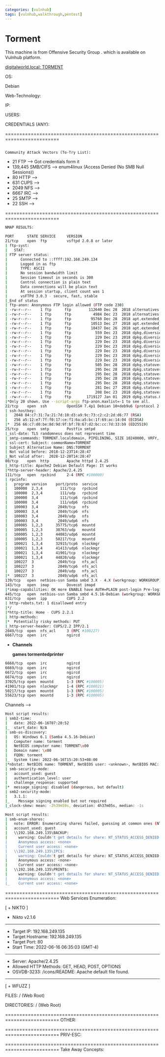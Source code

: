 ```yaml
---
categories: [vulnhub]
tags: [vulnhub,walkthrough,pentest]
---
```

# Torment

This machine is from Offensive Security Group . which is available on Vulnhub platform.

[digitalworld.local: TORMENT](https://www.vulnhub.com/entry/digitalworldlocal-torment,299/)

OS:

Debian

Web-Technology:

IP:

USERS:

CREDENTIALS (ANY):

=========================================================================

```

Community Attack Vectors (To-Try List): 
```

- 21 FTP —> Got credentials form it
- 139,445 SMB/CIFS —> enum4linux (Access Denied (No SMB Null Sessions))
- 80 HTTP —>
- 631 CUPS —>
- 2049 NFS —>
- 6667 IRC —>
- 25 SMTP —>
- 22 SSH —>

=========================================================================

```bash
NMAP RESULTS:

PORT      STATE SERVICE     VERSION
21/tcp    open  ftp         vsftpd 2.0.8 or later
| ftp-syst:
|   STAT:
| FTP server status:
|      Connected to ::ffff:192.168.249.134
|      Logged in as ftp
|      TYPE: ASCII
|      No session bandwidth limit
|      Session timeout in seconds is 300
|      Control connection is plain text
|      Data connections will be plain text
|      At session startup, client count was 1
|      vsFTPd 3.0.3 - secure, fast, stable
|_End of status
| ftp-anon: Anonymous FTP login allowed (FTP code 230)
| -rw-r--r--    1 ftp      ftp        112640 Dec 28  2018 alternatives.tar.0
| -rw-r--r--    1 ftp      ftp          4984 Dec 23  2018 alternatives.tar.1.gz
| -rw-r--r--    1 ftp      ftp         95760 Dec 28  2018 apt.extended_states.0
| -rw-r--r--    1 ftp      ftp         10513 Dec 27  2018 apt.extended_states.1.gz
| -rw-r--r--    1 ftp      ftp         10437 Dec 26  2018 apt.extended_states.2.gz
| -rw-r--r--    1 ftp      ftp           559 Dec 23  2018 dpkg.diversions.0
| -rw-r--r--    1 ftp      ftp           229 Dec 23  2018 dpkg.diversions.1.gz
| -rw-r--r--    1 ftp      ftp           229 Dec 23  2018 dpkg.diversions.2.gz
| -rw-r--r--    1 ftp      ftp           229 Dec 23  2018 dpkg.diversions.3.gz
| -rw-r--r--    1 ftp      ftp           229 Dec 23  2018 dpkg.diversions.4.gz
| -rw-r--r--    1 ftp      ftp           229 Dec 23  2018 dpkg.diversions.5.gz
| -rw-r--r--    1 ftp      ftp           229 Dec 23  2018 dpkg.diversions.6.gz
| -rw-r--r--    1 ftp      ftp           505 Dec 28  2018 dpkg.statoverride.0
| -rw-r--r--    1 ftp      ftp           295 Dec 28  2018 dpkg.statoverride.1.gz
| -rw-r--r--    1 ftp      ftp           295 Dec 28  2018 dpkg.statoverride.2.gz
| -rw-r--r--    1 ftp      ftp           295 Dec 28  2018 dpkg.statoverride.3.gz
| -rw-r--r--    1 ftp      ftp           295 Dec 28  2018 dpkg.statoverride.4.gz
| -rw-r--r--    1 ftp      ftp           281 Dec 27  2018 dpkg.statoverride.5.gz
| -rw-r--r--    1 ftp      ftp           208 Dec 23  2018 dpkg.statoverride.6.gz
| -rw-r--r--    1 ftp      ftp       1719127 Jan 01  2019 dpkg.status.0
|*Only 20 shown. Use --script-args ftp-anon.maxlist=-1 to see all.
22/tcp    open  ssh         OpenSSH 7.4p1 Debian 10+deb9u6 (protocol 2.0)
| ssh-hostkey:
|   2048 84:c7:31:7a:21:7d:10:d3:a9:9c:73:c2:c2:2d:d6:77 (RSA)
|   256 a5:12:e7:7f:f0:17:ce:f1:6a:a5:bc:1f:69:ac:14:04 (ECDSA)
|*  256 66:c7:d0:be:8d:9d:9f:bf:78:67:d2:bc:cc:7d:33:b9 (ED25519)
25/tcp    open  smtp        Postfix smtpd
|_ssl-date: TLS randomness does not represent time
|_smtp-commands: TORMENT.localdomain, PIPELINING, SIZE 10240000, VRFY, ETRN, STARTTLS, ENHANCEDSTATUSCODES, 8BITMIME, DSN, SMTPUTF8
| ssl-cert: Subject: commonName=TORMENT
| Subject Alternative Name: DNS:TORMENT
| Not valid before: 2018-12-23T14:28:47
|_Not valid after:  2028-12-20T14:28:47
80/tcp    open  http        Apache httpd 2.4.25
|_http-title: Apache2 Debian Default Page: It works
|*http-server-header: Apache/2.4.25
111/tcp   open  rpcbind     2-4 (RPC #100000)
| rpcinfo:
|   program version    port/proto  service
|   100000  2,3,4        111/tcp   rpcbind
|   100000  2,3,4        111/udp   rpcbind
|   100000  3,4          111/tcp6  rpcbind
|   100000  3,4          111/udp6  rpcbind
|   100003  3,4         2049/tcp   nfs
|   100003  3,4         2049/tcp6  nfs
|   100003  3,4         2049/udp   nfs
|   100003  3,4         2049/udp6  nfs
|   100005  1,2,3      35775/tcp6  mountd
|   100005  1,2,3      38763/udp   mountd
|   100005  1,2,3      44083/udp6  mountd
|   100005  1,2,3      50217/tcp   mountd
|   100021  1,3,4      32915/tcp6  nlockmgr
|   100021  1,3,4      41413/udp6  nlockmgr
|   100021  1,3,4      41901/tcp   nlockmgr
|   100021  1,3,4      44820/udp   nlockmgr
|   100227  3           2049/tcp   nfs_acl
|   100227  3           2049/tcp6  nfs_acl
|   100227  3           2049/udp   nfs_acl
|*  100227  3           2049/udp6  nfs_acl
139/tcp   open  netbios-ssn Samba smbd 3.X - 4.X (workgroup: WORKGROUP)
143/tcp   open  imap        Dovecot imapd
|*imap-capabilities: OK more ENABLE have AUTH=PLAIN post-login Pre-login listed AUTH=LOGINA0001 IDLE capabilities LOGIN-REFERRALS ID LITERAL+ IMAP4rev1 SASL-IR
445/tcp   open  netbios-ssn Samba smbd 4.5.16-Debian (workgroup: WORKGROUP)
631/tcp   open  ipp         CUPS 2.2
| http-robots.txt: 1 disallowed entry
|*/
|*http-title: Home - CUPS 2.2.1
| http-methods:
|*  Potentially risky methods: PUT
|_http-server-header: CUPS/2.2 IPP/2.1
2049/tcp  open  nfs_acl     3 (RPC #100227)
6667/tcp  open  irc         ngircd
```

- **Channels**
    
    **games
    tormentedprinter**
    

```bash
6668/tcp  open  irc         ngircd
6669/tcp  open  irc         ngircd
6672/tcp  open  irc         ngircd
6674/tcp  open  irc         ngircd
37025/tcp open  mountd      1-3 (RPC #100005)
41901/tcp open  nlockmgr    1-4 (RPC #100021)
50217/tcp open  mountd      1-3 (RPC #100005)
55623/tcp open  mountd      1-3 (RPC #100005)

```

Channels  —> 

```bash
Host script results:
| smb2-time:
|   date: 2022-06-16T07:20:52
|_  start_date: N/A
| smb-os-discovery:
|   OS: Windows 6.1 (Samba 4.5.16-Debian)
|   Computer name: torment
|   NetBIOS computer name: TORMENT\x00
|   Domain name: \x00
|   FQDN: torment
|_  System time: 2022-06-16T15:20:53+08:00
|*nbstat: NetBIOS name: TORMENT, NetBIOS user: <unknown>, NetBIOS MAC: <unknown> (unknown)
| smb-security-mode:
|   account_used: guest
|   authentication_level: user
|   challenge_response: supported
|*  message_signing: disabled (dangerous, but default)
| smb2-security-mode:
|   3.1.1:
|_    Message signing enabled but not required
|_clock-skew: mean: -2h39m59s, deviation: 4h37m05s, median: -1s
```

```bash
Host script results:
| smb-enum-shares:
|   note: ERROR: Enumerating shares failed, guessing at common ones (NT_STATUS_ACCESS_DENIED)
|   account_used: guest
|   \\192.168.249.135\BACKUP:
|     warning: Couldn't get details for share: NT_STATUS_ACCESS_DENIED
|     Anonymous access: <none>
|     Current user access: <none>
|   \\192.168.249.135\IPC$:
|     warning: Couldn't get details for share: NT_STATUS_ACCESS_DENIED
|     Anonymous access: <none>
|     Current user access: <none>
|   \\192.168.249.135\PRINT$:
|     warning: Couldn't get details for share: NT_STATUS_ACCESS_DENIED
|     Anonymous access: <none>
|_    Current user access: <none>
```

=========================================================================
Web Services Enumeration:

[ + NIKTO ]

- Nikto v2.1.6

---

- Target IP: 192.168.249.135
- Target Hostname: 192.168.249.135
- Target Port: 80
- Start Time: 2022-06-16 06:35:03 (GMT-4)

---

- Server: Apache/2.4.25
- Allowed HTTP Methods: GET, HEAD, POST, OPTIONS
- OSVDB-3233: /icons/README: Apache default file found.

---

[ + WFUZZ ]

FILES: / (Web Root)

DIRECTORIES: / (Web Root)

=========================================================================
OTHER:

=========================================================================
PRIV-ESC:

=========================================================================
Take Away Concepts: